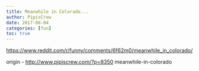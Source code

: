 ```yaml
---
title: Meanwhile in Colorado...
author: PipisCrew
date: 2017-06-04
categories: [fun]
toc: true
---
```


https://www.reddit.com/r/funny/comments/6f62m0/meanwhile_in_colorado/

origin - http://www.pipiscrew.com/?p=8350 meanwhile-in-colorado